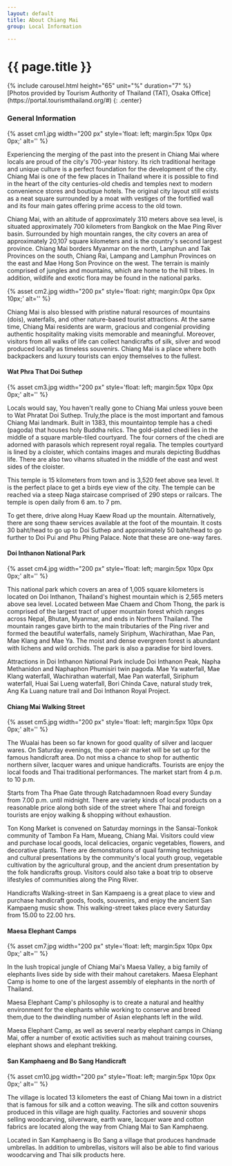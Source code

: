 ```yaml
---
layout: default
title: About Chiang Mai
group: Local Information

---
```


# {{ page.title }}

<div style="margin: auto; max-width:600px">
{% include carousel.html height="65" unit="%" duration="7" %}
</div>
[Photos provided by Tourism Authority of Thailand (TAT), Osaka Office](https://portal.tourismthailand.org/#)
{: .center}

### General Information

{% asset cm1.jpg width="200 px" style='float\: left; margin\:5px 10px 0px 0px;' alt='' %}

Experiencing the merging of the past into the present in Chiang Mai where locals are proud of the city's 700-year history. Its rich traditional heritage and unique culture is a perfect foundation for the development of the city. Chiang Mai is one of the few places in Thailand where it is possible to find in the heart of the city centuries-old chedis and temples next to modern convenience stores and boutique hotels. The original city layout still exists as a neat square surrounded by a moat with vestiges of the fortified wall and its four main gates offering prime access to the old town. 

Chiang Mai, with an altitude of approximately 310 meters above sea level, is situated approximately 700 kilometers from Bangkok on the Mae Ping River basin. Surrounded by high mountain ranges, the city covers an area of approximately 20,107 square kilometers and is the country's second largest province. Chiang Mai borders Myanmar on the north, Lamphun and Tak Provinces on the south, Chiang Rai, Lampang and Lamphun Provinces on the east and Mae Hong Son Province on the west. The terrain is mainly comprised of jungles and mountains, which are home to the hill tribes. In addition, wildlife and exotic flora may be found in the national parks. 

{% asset cm2.jpg width="200 px" style='float\: right; margin\:0px 0px 0px 10px;' alt='' %}


Chiang Mai is also blessed with pristine natural resources of mountains (dois), waterfalls, and other nature-based tourist attractions. At the same time, Chiang Mai residents are warm, gracious and congenial providing authentic hospitality making visits memorable and meaningful. Moreover, visitors from all walks of life can collect handicrafts of silk, silver and wood produced locally as timeless souvenirs. Chiang Mai is a place where both backpackers and luxury tourists can enjoy themselves to the fullest. 

#### Wat Phra That Doi Suthep

{% asset cm3.jpg width="200 px" style='float\: left; margin\:5px 10px 0px 0px;' alt='' %}

Locals would say, You haven't really gone to Chiang Mai unless youve been to Wat Phratat Doi Suthep. Truly,the place is the most important and famous Chiang Mai landmark. Built in 1383, this mountaintop temple has a chedi (pagoda) that houses holy Buddha relics. The gold-plated chedi lies in the middle of a square marble-tiled courtyard. The four corners of the chedi are adorned with parasols which represent royal regalia. The temples courtyard is lined by a cloister, which contains images and murals depicting Buddhas life. There are also two viharns situated in the middle of the east and west sides of the cloister. 

This temple is 15 kilometers from town and is 3,520 feet above sea level. It is the perfect place to get a birds eye view of the city. The temple can be reached via a steep Naga staircase comprised of 290 steps or railcars. The temple is open daily from 6 am. to 7 pm. 

To get there, drive along Huay Kaew Road up the mountain. Alternatively, there are song thaew services available at the foot of the mountain. It costs 30 baht/head to go up to Doi Suthep and approximately 50 baht/head to go further to Doi Pui and Phu Phing Palace. Note that these are one-way fares. 

#### Doi Inthanon National Park

{% asset cm4.jpg width="200 px" style='float\: left; margin\:5px 10px 0px 0px;' alt='' %}

This national park which covers an area of 1,005 square kilometers is located on Doi Inthanon, Thailand's highest mountain which is 2,565 meters above sea level. Located between Mae Chaem and Chom Thong, the park is comprised of the largest tract of upper mountain forest which ranges across Nepal, Bhutan, Myanmar, and ends in Northern Thailand. The mountain ranges gave birth to the main tributaries of the Ping river and formed the beautiful waterfalls, namely Siriphum, Wachirathan, Mae Pan, Mae Klang and Mae Ya. The moist and dense evergreen forest is abundant with lichens and wild orchids. The park is also a paradise for bird lovers. 

Attractions in Doi Inthanon National Park include Doi Inthanon Peak, Napha Methanidon and Naphaphon Phumisiri twin pagoda. Mae Ya waterfall, Mae Klang waterfall, Wachirathan waterfall, Mae Pan waterfall, Siriphum waterfall, Huai Sai Lueng waterfall, Bori Chinda Cave, natural study trek, Ang Ka Luang nature trail and Doi Inthanon Royal Project. 

#### Chiang Mai Walking Street

{% asset cm5.jpg width="200 px" style='float\: left; margin\:5px 10px 0px 0px;' alt='' %}

The Wualai has been so far known for good quality of silver and lacquer wares. On Saturday evenings, the open-air market will be set up for the famous handicraft area. Do not miss a chance to shop for authentic northern silver, lacquer wares and unique handicrafts. Tourists are enjoy the local foods and Thai traditional performances. The market start from 4 p.m. to 10 p.m. 

Starts from Tha Phae Gate through Ratchadamnoen Road every Sunday from 7.00 p.m. until midnight. There are variety kinds of local products on a reasonable price along both side of the street where Thai and foreign tourists are enjoy walking & shopping without exhaustion. 

Ton Kong Market is convened on Saturday mornings in the Sansai-Tonkok community of Tambon Fa Ham, Mueang, Chiang Mai. Visitors could view and purchase local goods, local delicacies, organic vegetables, flowers, and decorative plants. There are demonstrations of quail farming techniques and cultural presentations by the community's local youth group, vegetable cultivation by the agricultural group, and the ancient drum presentation by the folk handicrafts group. Visitors could also take a boat trip to observe lifestyles of communities along the Ping River. 

Handicrafts Walking-street in San Kampaeng is a great place to view and purchase handicraft goods, foods, souvenirs, and enjoy the ancient San Kampaeng music show. This walking-street takes place every Saturday from 15.00 to 22.00 hrs. 


#### Maesa Elephant Camps

{% asset cm7.jpg width="200 px" style='float\: left; margin\:5px 10px 0px 0px;' alt='' %}

In the lush tropical jungle of Chiang Mai's Maesa Valley, a big family of elephants lives side by side with their mahout caretakers. Maesa Elephant Camp is home to one of the largest assembly of elephants in the north of Thailand. 

Maesa Elephant Camp's philosophy is to create a natural and healthy environment for the elephants while working to conserve and breed them,due to the dwindling number of Asian elephants left in the wild. 

Maesa Elephant Camp, as well as several nearby elephant camps in Chiang Mai, offer a number of exotic activities such as mahout training courses, elephant shows and elephant trekking. 

#### San Kamphaeng and Bo Sang Handicraft

{% asset cm10.jpg width="200 px" style='float\: left; margin\:5px 10px 0px 0px;' alt='' %}

The village is located 13 kilometers the east of Chiang Mai town in a district that is famous for silk and a cotton weaving. The silk and cotton souvenirs produced in this village are high quality. Factories and souvenir shops selling woodcarving, silverware, earth ware, lacquer ware and cotton fabrics are located along the way from Chiang Mai to San Kamphaeng. 

Located in San Kamphaeng is Bo Sang a village that produces handmade umbrellas. In addition to umbrellas, visitors will also be able to find various woodcarving and Thai silk products here. 